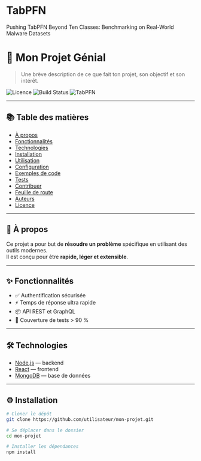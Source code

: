 # TabPFN
Pushing TabPFN Beyond Ten Classes: Benchmarking on Real-World Malware Datasets

# 🚀 Mon Projet Génial

> Une brève description de ce que fait ton projet, son objectif et son intérêt.

![Licence](https://img.shields.io/badge/license-MIT-green)
![Build Status](https://img.shields.io/badge/build-passing-brightgreen)
![TabPFN](https://img.shields.io/badge/version-2.2.1-blue)

---

## 📚 Table des matières
- [À propos](#-à-propos)
- [Fonctionnalités](#-fonctionnalités)
- [Technologies](#-technologies)
- [Installation](#-installation)
- [Utilisation](#-utilisation)
- [Configuration](#-configuration)
- [Exemples de code](#-exemples-de-code)
- [Tests](#-tests)
- [Contribuer](#-contribuer)
- [Feuille de route](#-feuille-de-route)
- [Auteurs](#-auteurs)
- [Licence](#-licence)

---

## 📖 À propos
Ce projet a pour but de **résoudre un problème** spécifique en utilisant des outils modernes.  
Il est conçu pour être **rapide, léger et extensible**.

---

## ✨ Fonctionnalités
- ✅ Authentification sécurisée
- ⚡ Temps de réponse ultra rapide
- 📦 API REST et GraphQL
- 🧪 Couverture de tests > 90 %

---

## 🛠 Technologies
- [Node.js](https://nodejs.org/) — backend
- [React](https://reactjs.org/) — frontend
- [MongoDB](https://www.mongodb.com/) — base de données

---

## ⚙️ Installation
```bash
# Cloner le dépôt
git clone https://github.com/utilisateur/mon-projet.git

# Se déplacer dans le dossier
cd mon-projet

# Installer les dépendances
npm install
